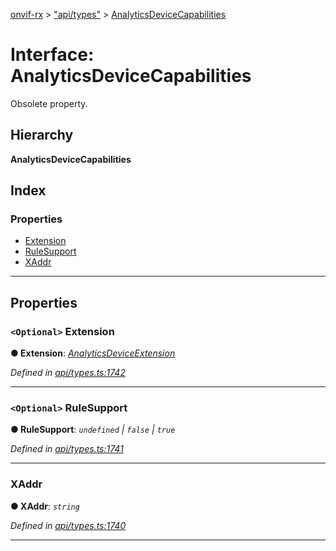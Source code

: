 [onvif-rx](../README.md) > ["api/types"](../modules/_api_types_.md) > [AnalyticsDeviceCapabilities](../interfaces/_api_types_.analyticsdevicecapabilities.md)

# Interface: AnalyticsDeviceCapabilities

Obsolete property.

## Hierarchy

**AnalyticsDeviceCapabilities**

## Index

### Properties

* [Extension](_api_types_.analyticsdevicecapabilities.md#extension)
* [RuleSupport](_api_types_.analyticsdevicecapabilities.md#rulesupport)
* [XAddr](_api_types_.analyticsdevicecapabilities.md#xaddr)

---

## Properties

<a id="extension"></a>

### `<Optional>` Extension

**● Extension**: *[AnalyticsDeviceExtension](_api_types_.analyticsdeviceextension.md)*

*Defined in [api/types.ts:1742](https://github.com/patrickmichalina/onvif-rx/blob/3ab1739/src/api/types.ts#L1742)*

___
<a id="rulesupport"></a>

### `<Optional>` RuleSupport

**● RuleSupport**: *`undefined` \| `false` \| `true`*

*Defined in [api/types.ts:1741](https://github.com/patrickmichalina/onvif-rx/blob/3ab1739/src/api/types.ts#L1741)*

___
<a id="xaddr"></a>

###  XAddr

**● XAddr**: *`string`*

*Defined in [api/types.ts:1740](https://github.com/patrickmichalina/onvif-rx/blob/3ab1739/src/api/types.ts#L1740)*

___

